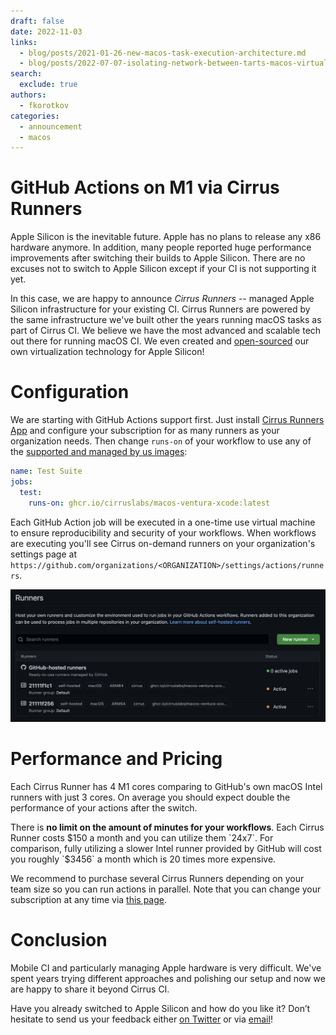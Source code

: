 ```yaml
---
draft: false
date: 2022-11-03
links:
  - blog/posts/2021-01-26-new-macos-task-execution-architecture.md
  - blog/posts/2022-07-07-isolating-network-between-tarts-macos-virtual-machines.md
search:
  exclude: true
authors:
  - fkorotkov
categories:
  - announcement
  - macos
---
```


# GitHub Actions on M1 via Cirrus Runners

Apple Silicon is the inevitable future. Apple has no plans to release any x86 hardware anymore. In addition, many people reported huge performance improvements after switching their builds to Apple Silicon.
There are no excuses not to switch to Apple Silicon except if your CI is not supporting it yet.

In this case, we are happy to announce *Cirrus Runners* -- managed Apple Silicon infrastructure for your existing CI.
Cirrus Runners are powered by the same infrastructure we've built other the years running macOS tasks as part of Cirrus CI.
We believe we have the most advanced and scalable tech out there for running macOS CI. We even created and [open-sourced](https://github.com/cirruslabs/tart) our own virtualization technology for Apple Silicon!

<!-- more -->

# Configuration

We are starting with GitHub Actions support first. Just install [Cirrus Runners App](https://github.com/apps/cirrus-runners)
and configure your subscription for as many runners as your organization needs. Then change `runs-on` of your workflow to use any of the [supported and managed by us images](https://github.com/orgs/cirruslabs/packages?tab=packages&q=macos-ventura):

```yaml
name: Test Suite
jobs:
  test:
    runs-on: ghcr.io/cirruslabs/macos-ventura-xcode:latest
```

Each GitHub Action job will be executed in a one-time use virtual machine to ensure reproducibility and security of your workflows.
When workflows are executing you'll see Cirrus on-demand runners on your organization's settings page at `https://github.com/organizations/<ORGANIZATION>/settings/actions/runners`.

![](/blog/images/github-actions-dashboard.png)

# Performance and Pricing

Each Cirrus Runner has 4 M1 cores comparing to GitHub's own macOS Intel runners with just 3 cores.
On average you should expect double the performance of your actions after the switch.

There is **no limit on the amount of minutes for your workflows**. Each Cirrus Runner costs $150 a month and you can utilize them `24x7`.
For comparison, fully utilizing a slower Intel runner provided by GitHub will cost you roughly `$3456` a month which is 20 times more expensive.

We recommend to purchase several Cirrus Runners depending on your team size so you can run actions in parallel. 
Note that you can change your subscription at any time via [this page](https://billing.stripe.com/p/login/3cs7vNbzo92p7fy3cc). 

# Conclusion

Mobile CI and particularly managing Apple hardware is very difficult. We've spent years trying different approaches and polishing our setup
and now we are happy to share it beyond Cirrus CI.

Have you already switched to Apple Silicon and how do you like it? Don’t hesitate to send us your feedback either [on Twitter](https://twitter.com/cirrus_labs) or via [email](mailto:hello@cirruslabs.org)!
